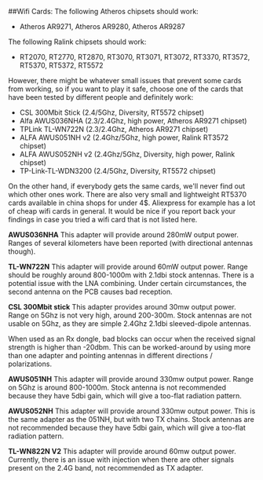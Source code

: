 ##Wifi Cards:
The following Atheros chipsets should work:
- Atheros AR9271, Atheros AR9280, Atheros AR9287

The following Ralink chipsets should work:
 - RT2070, RT2770, RT2870, RT3070, RT3071, RT3072, RT3370, RT3572, RT5370, RT5372, RT5572

However, there might be whatever small issues that prevent some cards from working, so if you want to play it safe, choose one of the cards that have been tested by different people and definitely work:

- CSL 300Mbit Stick (2.4/5Ghz, Diversity, RT5572 chipset)
- Alfa AWUS036NHA (2.3/2.4Ghz, high power, Atheros AR9271 chipset)
- TPLink TL-WN722N (2.3/2.4Ghz, Atheros AR9271 chipset)
- ALFA AWUS051NH v2 (2.4Ghz/5Ghz, high power, Ralink RT3572 chipset)
- ALFA AWUS052NH v2 (2.4Ghz/5Ghz, Diversity, high power, Ralink chipset)
- TP-Link-TL-WDN3200 (2.4/5Ghz, Diversity, RT5572 chipset) 


On the other hand, if everybody gets the same cards, we'll never find out which other ones work. There are also very small and lightweight RT5370 cards available in china shops for under 4$. Aliexpress for example has a lot of cheap wifi cards in general. It would be nice if you report back your findings in case you tried a wifi card that is not listed here.


**AWUS036NHA**
This adapter will provide around 280mW output power. Ranges of several kilometers have been reported (with directional antennas though).



**TL-WN722N**
This adapter will provide around 60mW output power. Range should be roughly around 800-1000m with 2.1dbi stock antennas.
There is a potential issue with the LNA combining. Under certain circumstances, the second antenna on the PCB causes bad reception.



**CSL 300Mbit stick**
This adapter provides around 30mw output power. Range on 5Ghz is not very high, around 200-300m. Stock antennas are not usable on 5Ghz, as they are simple 2.4Ghz 2.1dbi sleeved-dipole antennas.

When used as an Rx dongle, bad blocks can occur when the received signal strength is higher than -20dbm. This can be worked-around by using more than one adapter and pointing antennas in different directions / polarizations.



**AWUS051NH**
This adapter will provide around 330mw output power. Range on 5Ghz is around 800-1000m. Stock antenna is not recommended because they have 5dbi gain, which will give a too-flat radiation pattern.



**AWUS052NH**
This adapter will provide around 330mw output power. This is the same adapter as the 051NH, but with two TX chains. Stock antennas are not recommended because they have 5dbi gain, which will give a too-flat radiation pattern.



**TL-WN822N V2**
This adapter will provide around 60mw output power. Currently, there is an issue with injection when there are other signals present on the 2.4G band, not recommended as TX adapter.